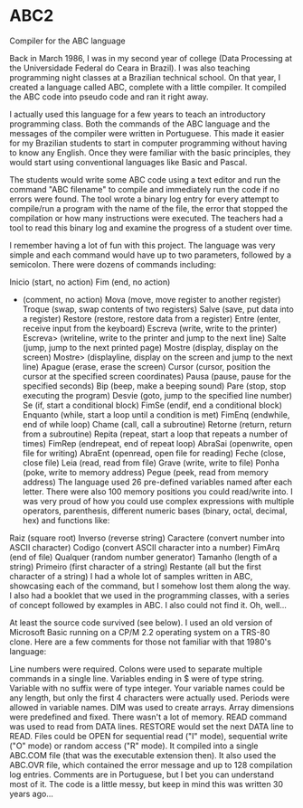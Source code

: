 # ABC2
Compiler for the ABC language


Back in March 1986, I was in my second year of college (Data Processing at the Universidade Federal do Ceara in Brazil). I was also teaching programming night classes at a Brazilian technical school. On that year, I created a language called ABC, complete with a little compiler. It compiled the ABC code into pseudo code and ran it right away.

I actually used this language for a few years to teach an introductory programming class. Both the commands of the ABC language and the messages of the compiler were written in Portuguese. This made it easier for my Brazilian students to start in computer programming without having to know any English. Once they were familiar with the basic principles, they would start using conventional languages like Basic and Pascal.

The students would write some ABC code using a text editor and run the command "ABC filename" to compile and immediately run the code if no errors were found. The tool wrote a binary log entry for every attempt to compile/run a program with the name of the file, the error that stopped the compilation or how many instructions were executed. The teachers had a tool to read this binary log and examine the progress of a student over time.

I remember having a lot of fun with this project. The language was very simple and each command would have up to two parameters, followed by a semicolon. There were dozens of commands including:

Inicio (start, no action)
Fim (end, no action)
* (comment, no action)
Mova (move, move register to another register)
Troque (swap, swap contents of two registers)
Salve (save, put data into a register)
Restore (restore, restore data from a register)
Entre (enter, receive input from the keyboard)
Escreva (write, write to the printer)
Escreva> (writeline, write to the printer and jump to the next line)
Salte (jump, jump to the next printed page)
Mostre (display, display on the screen)
Mostre> (displayline, display on the screen and jump to the next line)
Apague (erase, erase the screen)
Cursor (cursor, position the cursor at the specified screen coordinates)
Pausa (pause, pause for the specified seconds)
Bip (beep, make a beeping sound)
Pare (stop, stop executing the program)
Desvie (goto, jump to the specified line number)
Se (if, start a conditional block)
FimSe (endif, end a conditional block)
Enquanto (while, start a loop until a condition is met)
FimEnq (endwhile, end of while loop)
Chame (call, call a subroutine)
Retorne (return, return from a subroutine)
Repita (repeat, start a loop that repeats a number of times)
FimRep (endrepeat, end of repeat loop)
AbraSai (openwrite, open file for writing)
AbraEnt (openread, open file for reading)
Feche (close, close file)
Leia (read, read from file)
Grave (write, write to file)
Ponha (poke, write to memory address)
Pegue (peek, read from memory address)
The language used 26 pre-defined variables named after each letter. There were also 100 memory positions you could read/write into. I was very proud of how you could use complex expressions with multiple operators, parenthesis, different numeric bases (binary, octal, decimal, hex) and functions like:

Raiz (square root)
Inverso (reverse string)
Caractere (convert number into ASCII character)
Codigo (convert ASCII character into a number)
FimArq (end of file)
Qualquer (random number generator)
Tamanho (length of a string)
Primeiro (first character of a string)
Restante (all but the first character of a string)
I had a whole lot of samples written in ABC, showcasing each of the command, but I somehow lost them along the way. I also had a booklet that we used in the programming classes, with a series of concept followed by examples in ABC. I also could not find it. Oh, well...

At least the source code survived (see below). I used an old version of Microsoft Basic running on a CP/M 2.2 operating system on a TRS-80 clone. Here are a few comments for those not familiar with that 1980's language:

Line numbers were required. Colons were used to separate multiple commands in a single line.
Variables ending in $ were of type string. Variable with no suffix were of type integer.
Your variable names could be any length, but only the first 4 characters were actually used. Periods were allowed in variable names.
DIM was used to create arrays. Array dimensions were predefined and fixed. There wasn't a lot of memory.
READ command was used to read from DATA lines. RESTORE would set the next DATA line to READ.
Files could be OPEN for sequential read ("I" mode), sequential write ("O" mode) or random access ("R" mode).
It compiled into a single ABC.COM file (that was the executable extension then). It also used the ABC.OVR file, which contained the error message and up to 128 compilation log entries. Comments are in Portuguese, but I bet you can understand most of it. The code is a little messy, but keep in mind this was written 30 years ago...
